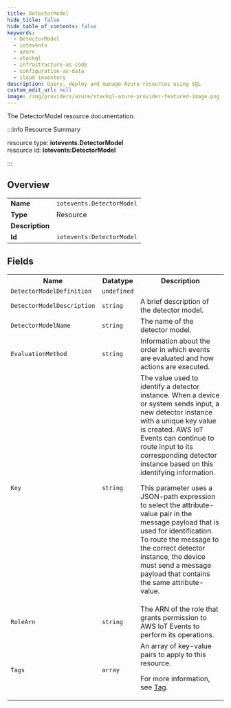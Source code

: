```yaml
---
title: DetectorModel
hide_title: false
hide_table_of_contents: false
keywords:
  - DetectorModel
  - iotevents
  - azure
  - stackql
  - infrastructure-as-code
  - configuration-as-data
  - cloud inventory
description: Query, deploy and manage Azure resources using SQL
custom_edit_url: null
image: /img/providers/azure/stackql-azure-provider-featured-image.png
---
```

The DetectorModel resource documentation.

:::info Resource Summary

<div class="row">
<div class="providerDocColumn">
<span>resource type:&nbsp;<b>iotevents.DetectorModel</b></span><br />
<span>resource id:&nbsp;<b>iotevents:DetectorModel</b></span><br />
</div>
</div>

:::

## Overview
<table><tbody>
<tr><td><b>Name</b></td><td><code>iotevents.DetectorModel</code></td></tr>
<tr><td><b>Type</b></td><td>Resource</td></tr>
<tr><td><b>Description</b></td><td></td></tr>
<tr><td><b>Id</b></td><td><code>iotevents:DetectorModel</code></td></tr>
</tbody></table>

## Fields
<table><tbody>
<tr><th>Name</th><th>Datatype</th><th>Description</th></tr>
<tr><td><code>DetectorModelDefinition</code></td><td><code>undefined</code></td><td></td></tr><tr><td><code>DetectorModelDescription</code></td><td><code>string</code></td><td>A brief description of the detector model.</td></tr><tr><td><code>DetectorModelName</code></td><td><code>string</code></td><td>The name of the detector model.</td></tr><tr><td><code>EvaluationMethod</code></td><td><code>string</code></td><td>Information about the order in which events are evaluated and how actions are executed.</td></tr><tr><td><code>Key</code></td><td><code>string</code></td><td>The value used to identify a detector instance. When a device or system sends input, a new detector instance with a unique key value is created. AWS IoT Events can continue to route input to its corresponding detector instance based on this identifying information.

This parameter uses a JSON-path expression to select the attribute-value pair in the message payload that is used for identification. To route the message to the correct detector instance, the device must send a message payload that contains the same attribute-value.</td></tr><tr><td><code>RoleArn</code></td><td><code>string</code></td><td>The ARN of the role that grants permission to AWS IoT Events to perform its operations.</td></tr><tr><td><code>Tags</code></td><td><code>array</code></td><td>An array of key-value pairs to apply to this resource.

For more information, see [Tag](https://docs.aws.amazon.com/AWSCloudFormation/latest/UserGuide/aws-properties-resource-tags.html).</td></tr>
</tbody></table>
